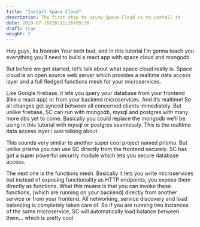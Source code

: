 ```yaml
---
title: "Install Space Cloud"
description: The first step to using Space Cloud is to install it
date: 2019-07-16T20:11:26+05:30
draft: true
weight: 2
---
```


Hey guys, its Noorain Your tech bud, and in this tutorial I’m gonna teach you everything you’ll need to build a react app with space cloud and mongodb.

But before we get started, let’s talk about what space cloud really is. Space cloud is an open source web server which provides a realtime data access layer and a full fledged functions mesh for your microservices.

Like Google firebase, it lets you query your database from your frontend (like a react app) or from your backend microservices. And it’s realtime! So all changes get synced between all concerned clients immediately. But unlike firebase, SC can run with mongodb, mysql and postgres with many more dbs yet to come. Basically you could replace the mongodb we’ll be using in this tutorial with mysql or postgres seamlessly. This is the realtime data access layer i was talking about.

This sounds very similar to another super cool project named prisma. But unlike prisma you can use SC directly from the frontend securely. SC has got a super powerful security module which lets you secure database access.

The next one is the functions mesh. Basically it lets you write microservices but instead of exposing functionality as HTTP endpoints, you expose them directly as functions. What this means is that you can invoke these functions, (which are running on your backend) directly from another service or from your frontend. All networking, service discovery and load balancing is completely taken care of. So if you are running two instances of the same microservice, SC will automatically load balance between them... which is pretty cool
